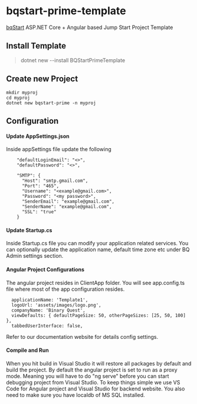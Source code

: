 # bqstart-prime-template

[bqStart](https://bqstart.com) ASP.NET Core + Angular based Jump Start Project Template


## Install Template

> dotnet new --install BQStartPrimeTemplate


## Create new Project

```
mkdir myproj
cd myproj
dotnet new bqstart-prime -n myproj
```

## Configuration

#### Update AppSettings.json 

Inside appSettings file update the following
```
	"defaultLoginEmail": "<>",
	"defaultPassword": "<>",
```
```
    "SMTP": {
      "Host": "smtp.gmail.com",
      "Port": "465",
      "Username": "<example@gmail.com>",
      "Password": "<my password>",
      "SenderEmail": "example@gmail.com",
      "SenderName": "example@gmail.com",
      "SSL": "true"
    }
```

#### Update Startup.cs

Inside Startup.cs file you can modify your application related services. You can optionally update the application name, default time zone etc under BQ Admin settings section.


#### Angular Project Configurations

The angular project resides in ClientApp folder. You will see app.config.ts file where most of the app configuration resides.
```
  applicationName: 'Template1',
  logoUrl: 'assets/images/logo.png',
  companyName: 'Binary Quest',
  viewDefaults: { defaultPageSize: 50, otherPageSizes: [25, 50, 100] },
  tabbedUserInterface: false,
```
Refer to our documentation website for details config settings.


#### Compile and Run

When you hit build in Visual Studio it will restore all packages by default and build the project. By default the angular project is set to run as a proxy mode. Meaning you will have to do "ng serve" before you can start debugging project from Visual Studio. To keep things simple we use VS Code for Angular project and Visual Studio for backend website. You also need to make sure you have localdb of MS SQL installed.